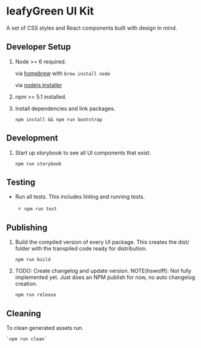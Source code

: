 # leafyGreen UI Kit

A set of CSS styles and React components built with design in mind.

## Developer Setup

1. Node >= 6 required.

    via [homebrew](https://brew.sh/) with `brew install node`

    via [nodejs installer](https://nodejs.org/en/)

1. npm >= 5.1 installed.

1. Install dependencies and link packages.

    `npm install && npm run bootstrap`


## Development

1. Start up storybook to see all UI components that exist.

    `npm run storybook`

## Testing

- Run all tests. This includes linting and running tests.

  - `npm run test`


## Publishing

1. Build the compiled version of every UI package. This creates the dist/ folder with the transpiled code ready for distribution.

    `npm run build`

2. TODO: Create changelog and update version.
NOTE(hswolff): Not fully implemented yet. Just does an NPM publish for now, no auto changelog creation.

    `npm run release`


## Cleaning

To clean generated assets run.

    `npm run clean`
